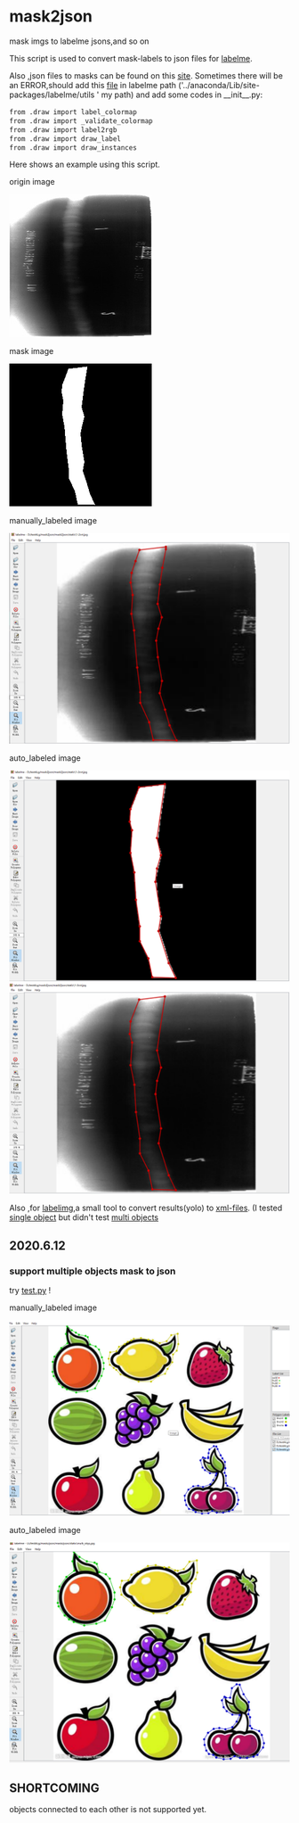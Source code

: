 <!--
 * @lanhuage: markdown
 * @Descripttion: 
 * @version: beta
 * @Author: xiaoshuyui
 * @Date: 2020-06-09 16:23:03
 * @LastEditors: xiaoshuyui
 * @LastEditTime: 2020-06-12 10:55:26
--> 
# mask2json
 mask imgs to labelme jsons,and so on

 This script is used to convert mask-labels to json files for [labelme](https://github.com/wkentaro/labelme).

 Also ,json files to masks can be found on this [site](https://blog.csdn.net/gaoyi135/article/details/103870646). Sometimes there will be an ERROR,should add this [file](./backup/draw.py) in labelme path ('../anaconda/Lib/site-packages/labelme/utils ' my path) and add some codes in \_\_init__.py:

    from .draw import label_colormap
    from .draw import _validate_colormap
    from .draw import label2rgb
    from .draw import draw_label
    from .draw import draw_instances 

Here shows an example using this script.

origin image

![img1](./static/1-2cvt.jpg)

mask image

![img1](./static/1-2cvt.png)

manually_labeled image

![img1](./backup/manually_labeled.png)

auto_labeled image

![img1](./backup/auto_labeled.png)
![img1](./backup/auto_labeled_ori.png)

Also ,for [labelimg](https://github.com/tzutalin/labelImg),a small tool to convert results(yolo) to [xml-files](./utils/img2xml). (I tested [single object](./utils/img2xml/processor_singleObj.py) but didn't test [multi objects](./utils/img2xml/processor_multiObj.py)


## 2020.6.12

### support multiple objects mask to json

try [test.py](./test.py) !

manually_labeled image

![img1](./backup/manually_labeled_multi_objs.png)

auto_labeled image

![img1](./backup/auto_labeled_multi_objs.png)

##  SHORTCOMING

objects connected to each other is not supported yet.



